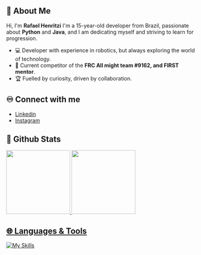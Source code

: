 ## 🖖 About Me

Hi, I'm **Rafael Henritzi** 
 I'm a 15-year-old developer from Brazil, passionate about **Python** and **Java**, and I am dedicating myself and striving to learn for progression.

- 💻 Developer with experience in robotics, but always exploring the world of technology.
- 👾 Current competitor of the **FRC All might team #9162, and FIRST mentor**.
- 🏆 Fuelled by curiosity, driven by collaboration.

## ♾️ Connect with me

- [Linkedin](https://www.linkedin.com/in/rafael-henritzi-5628b735b/)
- [Instagram](https://www.instagram.com/henritzi_/)  

## 🤖 Github Stats
<div>
 <a href="https://github.com/henritzi"> 
 <img height="170em" src="https://github-readme-stats.vercel.app/api?username=henritzi&show_icons=true&theme=tokyonight"/>
 <img height="170em" src="https://github-readme-stats.vercel.app/api/top-langs/?username=henritzi&layout=compact&theme=tokyonight"/> 
</div>  

## 🌐 Languages & Tools
[![My Skills](https://skillicons.dev/icons?i=java,python,vscode)](https://skillicons.dev)
